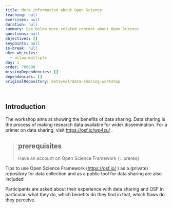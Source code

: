 ```yaml
---
title: More information about Open Science
teaching: null
exercises: null
duration: null
summary: See below more related content about Open Science.
questions: null
objectives: []
keypoints: null
is-break: null
ukrn_wb_rules:
  - allow-multiple
day: 1
order: 700000
missingDependencies: []
dependencies: []
originalRepository: betsyval/data-sharing-workshop

---
```

## Introduction

The workshop aims at showing the benefits of data sharing.
Data sharing is the process of making research data available for wider dissemination. For a primer on data sharing, visit https://osf.io/wp4zu/ .


> ## prerequisites
> Have an account on Open Science Framework
{: .prereq}

Tips to use Open Science Framework (https://osf.io/ ) as a (private) repository for data collection and as a public tool for data sharing are also included

Participants are asked about their experience with data sharing and OSF in particular: what they do, which benefits do they find in that, which flaws do they perceive.



